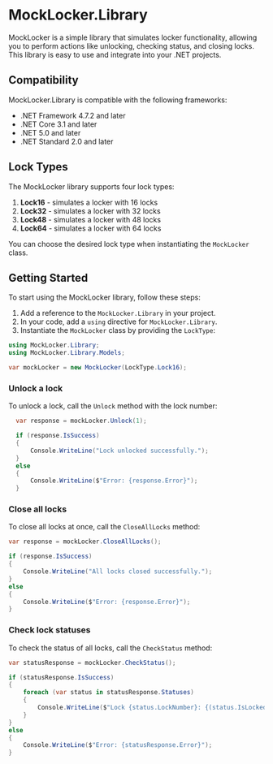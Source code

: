# MockLocker.Library

MockLocker is a simple library that simulates locker functionality, allowing you to perform actions like unlocking, checking status, and closing locks. This library is easy to use and integrate into your .NET projects.

## Compatibility

MockLocker.Library is compatible with the following frameworks:

- .NET Framework 4.7.2 and later
- .NET Core 3.1 and later
- .NET 5.0 and later
- .NET Standard 2.0 and later

## Lock Types

The MockLocker library supports four lock types:

1. **Lock16** - simulates a locker with 16 locks
2. **Lock32** - simulates a locker with 32 locks
3. **Lock48** - simulates a locker with 48 locks
4. **Lock64** - simulates a locker with 64 locks

You can choose the desired lock type when instantiating the `MockLocker` class.

## Getting Started

To start using the MockLocker library, follow these steps:

1. Add a reference to the `MockLocker.Library` in your project.
2. In your code, add a `using` directive for `MockLocker.Library`.
3. Instantiate the `MockLocker` class by providing the `LockType`:

```csharp
using MockLocker.Library;
using MockLocker.Library.Models;

var mockLocker = new MockLocker(LockType.Lock16);
```


### Unlock a lock

To unlock a lock, call the `Unlock` method with the lock number:

```csharp
  var response = mockLocker.Unlock(1);

  if (response.IsSuccess)
  {
      Console.WriteLine("Lock unlocked successfully.");
  }
  else
  {
      Console.WriteLine($"Error: {response.Error}");
  }
```

### Close all locks

To close all locks at once, call the `CloseAllLocks` method:

```csharp
var response = mockLocker.CloseAllLocks();

if (response.IsSuccess)
{
    Console.WriteLine("All locks closed successfully.");
}
else
{
    Console.WriteLine($"Error: {response.Error}");
}
```

### Check lock statuses

To check the status of all locks, call the `CheckStatus` method:

```csharp
var statusResponse = mockLocker.CheckStatus();

if (statusResponse.IsSuccess)
{
    foreach (var status in statusResponse.Statuses)
    {
        Console.WriteLine($"Lock {status.LockNumber}: {(status.IsLocked ? "Locked" : "Unlocked")}");
    }
}
else
{
    Console.WriteLine($"Error: {statusResponse.Error}");
}


